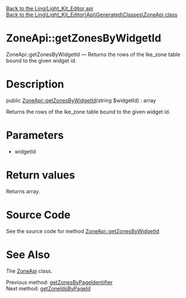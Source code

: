 [Back to the Ling/Light_Kit_Editor api](https://github.com/lingtalfi/Light_Kit_Editor/blob/master/doc/api/Ling/Light_Kit_Editor.md)<br>
[Back to the Ling\Light_Kit_Editor\Api\Generated\Classes\ZoneApi class](https://github.com/lingtalfi/Light_Kit_Editor/blob/master/doc/api/Ling/Light_Kit_Editor/Api/Generated/Classes/ZoneApi.md)


ZoneApi::getZonesByWidgetId
================



ZoneApi::getZonesByWidgetId — Returns the rows of the lke_zone table bound to the given widget id.




Description
================


public [ZoneApi::getZonesByWidgetId](https://github.com/lingtalfi/Light_Kit_Editor/blob/master/doc/api/Ling/Light_Kit_Editor/Api/Generated/Classes/ZoneApi/getZonesByWidgetId.md)(string $widgetId) : array




Returns the rows of the lke_zone table bound to the given widget id.




Parameters
================


- widgetId

    


Return values
================

Returns array.








Source Code
===========
See the source code for method [ZoneApi::getZonesByWidgetId](https://github.com/lingtalfi/Light_Kit_Editor/blob/master/Api/Generated/Classes/ZoneApi.php#L316-L327)


See Also
================

The [ZoneApi](https://github.com/lingtalfi/Light_Kit_Editor/blob/master/doc/api/Ling/Light_Kit_Editor/Api/Generated/Classes/ZoneApi.md) class.

Previous method: [getZonesByPageIdentifier](https://github.com/lingtalfi/Light_Kit_Editor/blob/master/doc/api/Ling/Light_Kit_Editor/Api/Generated/Classes/ZoneApi/getZonesByPageIdentifier.md)<br>Next method: [getZoneIdsByPageId](https://github.com/lingtalfi/Light_Kit_Editor/blob/master/doc/api/Ling/Light_Kit_Editor/Api/Generated/Classes/ZoneApi/getZoneIdsByPageId.md)<br>

